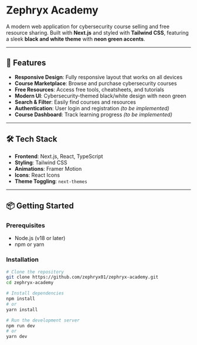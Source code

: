 # Zephryx Academy

A modern web application for cybersecurity course selling and free resource sharing. Built with **Next.js** and styled with **Tailwind CSS**, featuring a sleek **black and white theme** with **neon green accents**.

---

## 🚀 Features

- **Responsive Design**: Fully responsive layout that works on all devices
- **Course Marketplace**: Browse and purchase cybersecurity courses
- **Free Resources**: Access free tools, cheatsheets, and tutorials
- **Modern UI**: Cybersecurity-themed black/white design with neon green
- **Search & Filter**: Easily find courses and resources
- **Authentication**: User login and registration *(to be implemented)*
- **Course Dashboard**: Track learning progress *(to be implemented)*

---

## 🛠 Tech Stack

- **Frontend**: Next.js, React, TypeScript
- **Styling**: Tailwind CSS
- **Animations**: Framer Motion
- **Icons**: React Icons
- **Theme Toggling**: `next-themes`

---

## 📦 Getting Started

### Prerequisites

- Node.js (v18 or later)
- npm or yarn

### Installation

```bash
# Clone the repository
git clone https://github.com/zephryx01/zephryx-academy.git
cd zephryx-academy

# Install dependencies
npm install
# or
yarn install

# Run the development server
npm run dev
# or
yarn dev

